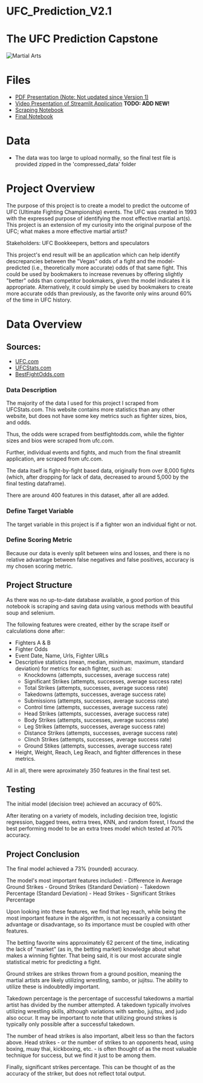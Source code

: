 # UFC_Prediction_V2.1

# The UFC Prediction Capstone
![Martial Arts](images/spaceufc.jpg)

# Files
- [PDF Presentation (Note: Not updated since Version 1)](https://github.com/tmcroyce/UFC_Prediction/blob/master/presentation.pdf)
- [Video Presentation of Streamlit Application](https://www.youtube.com/watch?v=dl-JhDgQbRA) **TODO: ADD NEW!**
- [Scraping Notebook](UFC_Scraping_Notebook.pdf)
- [Final Notebook](Final_Notebook.pdf)

# Data
- The data was too large to upload normally, so the final test file is provided zipped in the 'compressed_data' folder
   
# Project Overview

The purpose of this project is to create a model to predict the outcome of UFC (Ultimate Fighting Championship) events. The UFC was created in 1993 with the expressed purpose of identifying the most effective martial art(s). This project is an extension of my curiosity into the original purpose of the UFC; what makes a more effective martial artist?

Stakeholders: UFC Bookkeepers, bettors and speculators

This project's end result will be an application which can help identify descrepancies between the "Vegas" odds of a fight and the model-predicted (i.e., theoretically more accurate) odds of that same fight. This could be used by bookmakers to increase revenues by offering slightly "better" odds than competitor bookmakers, given the model indicates it is appropriate. Alternatively, it could simply be used by bookmakers to create more accurate odds than previously, as the favorite only wins around 60% of the time in UFC history.

# Data Overview

## Sources:
 - [UFC.com](https://www.ufc.com/events)
 - [UFCStats.com](https://www.ufcstats.com)
 - [BestFightOdds.com](https://www.bestfightodds.com)


### Data Description

The majority of the data I used for this project I scraped from UFCStats.com. This website contains more statistics than any other website, but does not have some key metrics such as fighter sizes, bios, and odds. 

Thus, the odds were scraped from bestfightodds.com, while the fighter sizes and bios were scraped from ufc.com. 

Further, individual events and fights, and much from the final streamlit application, are scraped from ufc.com.

The data itself is fight-by-fight based data, originally from over 8,000 fights (which, after dropping for lack of data, decreased to around 5,000 by the final testing dataframe).

There are around 400 features in this dataset, after all are added.


### Define Target Variable

The target variable in this project is if a fighter won an individual fight or not. 

### Define Scoring Metric

Because our data is evenly split between wins and losses, and there is no relative advantage between false negatives and false positives, accuracy is my chosen scoring metric.

## Project Structure

As there was no up-to-date database available, a good portion of this notebook is scraping and saving data using various methods with beautiful soup and selenium. 

The following features were created, either by the scrape itself or calculations done after:

- Fighters A & B 
- Fighter Odds
- Event Date, Name, Urls, Fighter URLs
- Descriptive statistics (mean, median, minimum, maximum, standard deviation) for metrics for each fighter, such as:
    - Knockdowns (attempts, successes, average success rate)
    - Significant Strikes (attempts, successes, average success rate)
    - Total Strikes (attempts, successes, average success rate)
    - Takedowns (attempts, successes, average success rate)
    - Submissions (attempts, successes, average success rate)
    - Control time (attempts, successes, average success rate)
    - Head Strikes (attempts, successes, average success rate)
    - Body Strikes (attempts, successes, average success rate)
    - Leg Strikes (attempts, successes, average success rate)
    - Distance Strikes (attempts, successes, average success rate)
    - Clinch Strikes (attempts, successes, average success rate)
    - Ground Stikes (attempts, successes, average success rate)
- Height, Weight, Reach, Leg Reach, and fighter differences in these metrics.

All in all, there were aproximately 350 features in the final test set.



## Testing

The initial model (decision tree) achieved an accuracy of 60%. 

After iterating on a variety of models, including decision tree, logistic regression, bagged trees, extrra trees, KNN, and random forest, I found the best performing model to be an extra trees model which tested at 70% accuracy. 

## Project Conclusion

The final model achieved a 73% (rounded) accuracy. 

The model's most important features included:
    - Difference in Average Ground Strikes
    - Ground Strikes (Standard Deviation)
    - Takedown Percentage (Standard Deviation)
    - Head Strikes 
    - Significant Strikes Percentage

Upon looking into these features, we find that leg reach, while being the most important feature in the algorithm, is not necessarily a consistant advantage or disadvantage, so its importance must be coupled with other features. 

The betting favorite wins approximately 62 percent of the time, indicating the lack of "market" (as in, the betting market) knowledge about what makes a winning fighter. That being said, it is our most accurate single statistical metric for predicting a fight. 

Ground strikes are strikes thrown from a ground position, meaning the martial artists are likely utilizing wrestling, sambo, or jujitsu. The ability to utilize these is indoubtedly important. 

Takedown percentage is the percentage of successful takedowns a martial artist has divided by the number attempted. A takedown typically involves utilizing wrestling skills, although variations with sambo, jujitsu, and judo also occur. It may be important to note that utilizing ground strikes is typically only possible after a successful takedown. 

The number of head strikes is also important, albeit less so than the factors above. Head strikes - or the number of strikes to an opponents head, using boxing, muay thai, kickboxing, etc. - is often thought of as the most valuable technique for success, but we find it just to be among them. 

Finally, significant strikes percentage. This can be thought of as the accuracy of the striker, but does not reflect total output. 
